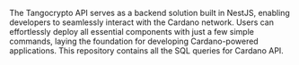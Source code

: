 The Tangocrypto API serves as a backend solution built in NestJS, enabling developers to seamlessly interact with the Cardano network. Users can effortlessly deploy all essential components with just a few simple commands, laying the foundation for developing Cardano-powered applications.
This repository contains all the SQL queries for Cardano API.
